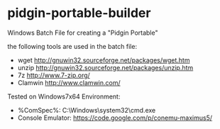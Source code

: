 pidgin-portable-builder
=======================

Windows Batch File for creating a "Pidgin Portable"

the following tools are used in the batch file:
* wget http://gnuwin32.sourceforge.net/packages/wget.htm
* unzip http://gnuwin32.sourceforge.net/packages/unzip.htm
* 7z http://www.7-zip.org/
* Clamwin http://www.clamwin.com/

Tested on Windows7x64
Environment:
* %ComSpec%: C:\Windows\system32\cmd.exe
* Console Emulator: https://code.google.com/p/conemu-maximus5/
